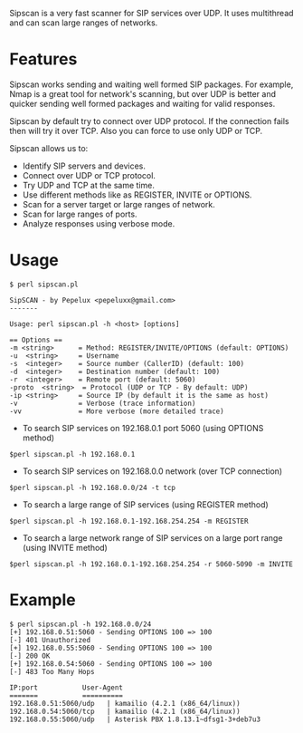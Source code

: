 Sipscan is a very fast scanner for SIP services over UDP. It uses multithread and can scan large ranges of networks.

# Features #
Sipscan works sending and waiting well formed SIP packages. For example, Nmap is a great tool for network's scanning, but over UDP is better and quicker sending well formed packages and waiting for valid responses.

Sipscan by default try to connect over UDP protocol. If the connection fails then will try it over TCP. Also you can force to use only UDP or TCP.

Sipscan allows us to:
  * Identify SIP servers and devices.
  * Connect over UDP or TCP protocol.
  * Try UDP and TCP at the same time.
  * Use different methods like as REGISTER, INVITE or OPTIONS.
  * Scan for a server target or large ranges of network.
  * Scan for large ranges of ports.
  * Analyze responses using verbose mode.

# Usage #
```
$ perl sipscan.pl 

SipSCAN - by Pepelux <pepeluxx@gmail.com>
-------

Usage: perl sipscan.pl -h <host> [options]
 
== Options ==
-m <string>      = Method: REGISTER/INVITE/OPTIONS (default: OPTIONS)
-u  <string>     = Username
-s  <integer>    = Source number (CallerID) (default: 100)
-d  <integer>    = Destination number (default: 100)
-r  <integer>    = Remote port (default: 5060)
-proto  <string>  = Protocol (UDP or TCP - By default: UDP)
-ip <string>     = Source IP (by default it is the same as host)
-v               = Verbose (trace information)
-vv              = More verbose (more detailed trace)
```

  * To search SIP services on 192.168.0.1 port 5060 (using OPTIONS method)
```
$perl sipscan.pl -h 192.168.0.1
```
  * To search SIP services on 192.168.0.0 network (over TCP connection)
```
$perl sipscan.pl -h 192.168.0.0/24 -t tcp
```
  * To search a large range of SIP services (using REGISTER method)
```
$perl sipscan.pl -h 192.168.0.1-192.168.254.254 -m REGISTER
```
  * To search a large network range of SIP services on a large port range (using INVITE method)
```
$perl sipscan.pl -h 192.168.0.1-192.168.254.254 -r 5060-5090 -m INVITE
```

# Example #
```
$ perl sipscan.pl -h 192.168.0.0/24
[+] 192.168.0.51:5060 - Sending OPTIONS 100 => 100
[-] 401 Unauthorized
[+] 192.168.0.55:5060 - Sending OPTIONS 100 => 100
[-] 200 OK
[+] 192.168.0.54:5060 - Sending OPTIONS 100 => 100
[-] 483 Too Many Hops

IP:port			  User-Agent
=======			  ==========
192.168.0.51:5060/udp	| kamailio (4.2.1 (x86_64/linux))
192.168.0.54:5060/tcp	| kamailio (4.2.1 (x86_64/linux))
192.168.0.55:5060/udp	| Asterisk PBX 1.8.13.1~dfsg1-3+deb7u3
```
